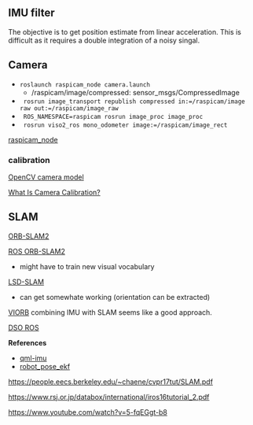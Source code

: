 ## IMU filter

The objective is to get position estimate from linear acceleration. This is difficult as it requires a double integration
of a noisy singal.

## Camera

* ```roslaunch raspicam_node camera.launch```
  -  /raspicam/image/compressed: sensor_msgs/CompressedImage
* ``` rosrun image_transport republish compressed in:=/raspicam/image raw out:=/raspicam/image_raw```
* ``` ROS_NAMESPACE=raspicam rosrun image_proc image_proc```
* ``` rosrun viso2_ros mono_odometer image:=/raspicam/image_rect```

[raspicam_node](https://github.com/UbiquityRobotics/raspicam_node)

### calibration

[OpenCV camera model](https://docs.opencv.org/2.4/modules/calib3d/doc/camera_calibration_and_3d_reconstruction.html)

[What Is Camera Calibration?](https://uk.mathworks.com/help/vision/ug/camera-calibration.html)

## SLAM

[ORB-SLAM2](https://github.com/raulmur/ORB_SLAM2)

[ROS ORB-SLAM2](https://github.com/ildoonet/ros-orb-slam2)
  * might have to train new visual vocabulary 

[LSD-SLAM](https://github.com/kevin-george/lsd_slam/wiki/LSD-SLAM-with-ROS-and-Ubuntu-16.04)
  * can get somewhate working (orientation can be extracted)
  
 [VIORB](https://github.com/jingpang/LearnVIORB) combining IMU with SLAM seems like a good approach.
 
 [DSO ROS](https://github.com/JakobEngel/dso_ros)

**References**
* [qml-imu](https://github.com/chili-epfl/qml-imu) 
* [robot_pose_ekf](http://wiki.ros.org/robot_pose_ekf)

https://people.eecs.berkeley.edu/~chaene/cvpr17tut/SLAM.pdf

https://www.rsj.or.jp/databox/international/iros16tutorial_2.pdf

https://www.youtube.com/watch?v=5-fqEGgt-b8
